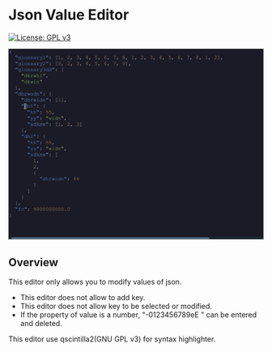 # Json Value Editor

[![License: GPL v3](https://img.shields.io/badge/License-GPLv3-blue.svg)](https://www.gnu.org/licenses/gpl-3.0)

![DEMO](/doc/demo.gif)

## Overview
This editor only allows you to modify values of json. 
- This editor does not allow to add key.
- This editor does not allow key to be selected or modified. 
- If the property of value is a number, "-0123456789eE " can be entered and deleted. 
  
This editor use qscintilla2(GNU GPL v3) for syntax highlighter.
